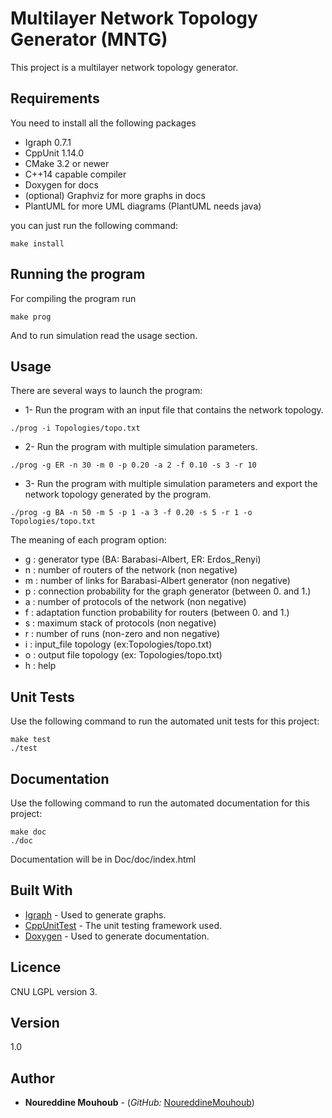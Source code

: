 # Multilayer Network Topology Generator (MNTG)

This project is a multilayer network topology generator.

## Requirements

You need to install all the following packages

* Igraph 0.7.1
* CppUnit 1.14.0
* CMake 3.2 or newer
* C++14 capable compiler
* Doxygen for docs
* (optional) Graphviz for more graphs in docs
* PlantUML for more UML diagrams (PlantUML needs java)

you can just run the following command:

```
make install
```

## Running the program

For compiling the program run 

```
make prog
```

And to run simulation read the usage section.

## Usage 

There are several ways to launch the program:

* 1- Run the program with an input file that contains the network topology.


```
./prog -i Topologies/topo.txt
```
* 2- Run the program with multiple simulation parameters.


```
./prog -g ER -n 30 -m 0 -p 0.20 -a 2 -f 0.10 -s 3 -r 10
```

* 3- Run the program with multiple simulation parameters and export the network topology generated by the program.


```
./prog -g BA -n 50 -m 5 -p 1 -a 3 -f 0.20 -s 5 -r 1 -o Topologies/topo.txt
```

The meaning of each program option:

* g : generator type (BA: Barabasi-Albert, ER: Erdos_Renyi)
* n : number of routers of the network (non negative)
* m : number of links for Barabasi-Albert generator (non negative)
* p : connection probability for the graph generator (between 0. and 1.)
* a : number of protocols of the network (non negative)
* f : adaptation function probability for routers (between 0. and 1.)
* s : maximum stack of protocols (non negative)
* r : number of runs (non-zero and non negative)
* i : input_file topology (ex:Topologies/topo.txt)
* o : output file topology (ex: Topologies/topo.txt)
* h : help

## Unit Tests

Use the following command to run the automated unit tests for this project:

```
make test
./test
```

## Documentation

Use the following command to run the automated documentation for this project:

```
make doc
./doc
```
Documentation will be in Doc/doc/index.html


## Built With

* [Igraph](https://igraph.org/c/) - Used to generate graphs.
* [CppUnitTest](https://people.freedesktop.org/~mmohrhard/cppunit/index.html) - The unit testing framework used.
* [Doxygen](https://github.com/kracejic/EmptyDoxygenCMake) - Used to generate documentation.

## Licence

CNU LGPL version 3.

## Version

1.0

## Author

* **Noureddine Mouhoub** - (*GitHub:* [NoureddineMouhoub](https://github.com/nmouhoub))
